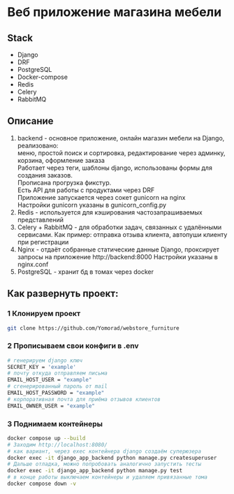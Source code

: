 # Веб приложение магазина мебели

## Stack 
- Django
- DRF
- PostgreSQL
- Docker-compose
- Redis
- Celery
- RabbitMQ


## Описание
1. backend - основное приложение, онлайн магазин мебели на Django, реализовано:   
   меню, простой поиск и сортировка, редактирование через админку, корзина, оформление заказа   
   Работает через теги, шаблоны django, использованы формы для создания заказов.   
   Прописана прогрузка фикстур.   
   Есть API для работы с продуктами через DRF    
   Приложение запускается через сокет gunicorn на nginx    
   Настройки gunicorn указаны в gunicorn_config.py      
2. Redis - используется для кэширования частозапрашиваемых представлений
3. Сelery + RabbitMQ - для обработки задач, связанных с удалёнными сервисами.
    Как пример: отправка отзыва клиента, автопуши клиенту при регистрации
4. Nginx - отдаёт собранные статические данные Django, проксирует запросы на приложение http://backend:8000
   Настройки указаны в nginx.conf
5. PostgreSQL - хранит бд в томах через docker

## Как развернуть проект:
### 1 Клонируем проект

```bash
git clone https://github.com/Yomorad/webstore_furniture
```

### 2 Прописываем свои конфиги в .env
```bash
# генерируем django ключ
SECRET_KEY = 'example'
# почту откуда отправляем письма
EMAIL_HOST_USER = "example"
# сгенерированный пароль от mail
EMAIL_HOST_PASSWORD = "example"
# корпоративная почта для приёма отзывов клиентов
EMAIL_OWNER_USER = "example"
```

### 3 Поднимаем контейнеры
```bash
docker compose up --build
# Заходим http://localhost:8080/
# как вариант, через exec контейнера django создаём суперюзера
docker exec -it django_app_backend python manage.py createsuperuser
# Дальше отладка, можно попробовать аналогично запустить тесты 
docker exec -it django_app_backend python manage.py test
# в конце работы выключаем контейнеры и удаляем привязанные тома
docker compose down -v
```